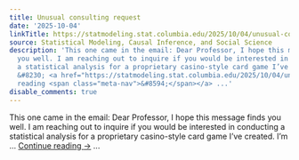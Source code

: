 ```yaml
---
title: Unusual consulting request
date: '2025-10-04'
linkTitle: https://statmodeling.stat.columbia.edu/2025/10/04/unusual-consulting-request/
source: Statistical Modeling, Causal Inference, and Social Science
description: 'This one came in the email: Dear Professor, I hope this message finds
  you well. I am reaching out to inquire if you would be interested in conducting
  a statistical analysis for a proprietary casino-style card game I’ve created. I’m
  &#8230; <a href="https://statmodeling.stat.columbia.edu/2025/10/04/unusual-consulting-request/">Continue
  reading <span class="meta-nav">&#8594;</span></a> ...'
disable_comments: true
---
```

This one came in the email: Dear Professor, I hope this message finds you well. I am reaching out to inquire if you would be interested in conducting a statistical analysis for a proprietary casino-style card game I’ve created. I’m &#8230; <a href="https://statmodeling.stat.columbia.edu/2025/10/04/unusual-consulting-request/">Continue reading <span class="meta-nav">&#8594;</span></a> ...